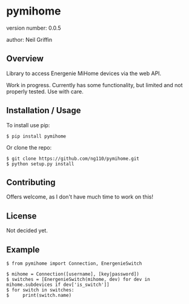 pymihome
===============================

version number: 0.0.5

author: Neil Griffin

Overview
--------

Library to access Energenie MiHome devices via the web API.

Work in progress.  Currently has some functionality, but limited and not
properly tested.  Use with care.

Installation / Usage
--------------------

To install use pip:

    $ pip install pymihome


Or clone the repo:

    $ git clone https://github.com/ng110/pymihome.git
    $ python setup.py install
    
Contributing
------------

Offers welcome, as I don't have much time to work on this!

License
-------

Not decided yet.

Example
-------

    $ from pymihome import Connection, EnergenieSwitch

    $ mihome = Connection([username], [key|password])
    $ switches = [EnergenieSwitch(mihome, dev) for dev in mihome.subdevices if dev['is_switch']]
    $ for switch in switches:
    $     print(switch.name)

